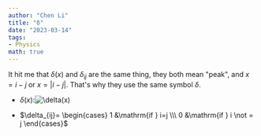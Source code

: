 ```yaml
---
author: "Chen Li"
title: "δ"
date: "2023-03-14"
tags: 
- Physics
math: true
---
```


It hit me that $\delta(x)$ and $\delta_{ij}$ are the same thing, they both mean "peak", and $x=i-j$ or $x=\vert i-j \vert$. That's why they use the same symbol $\delta$.

- $\delta(x)$:![\delta(x)](https://tikz.net/files/delta_function-001.png)

- $\delta_{ij}= \begin{cases} 1 &\mathrm{if } i=j \\\ 0 &\mathrm{if } i \not = j \end{cases}$
